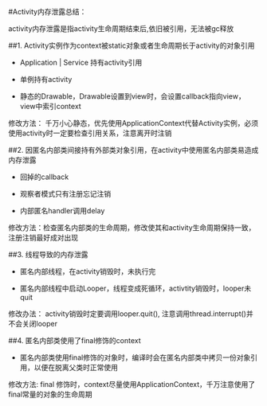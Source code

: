 #Activity内存泄露总结：

activity内存泄露是指activity生命周期结束后,依旧被引用，无法被gc释放

##1. Activity实例作为context被static对象或者生命周期长于activity的对象引用 

 * Application | Service 持有activity引用
 
 * 单例持有activity
 
 * 静态的Drawable，Drawable设置到view时，会设置callback指向view，view中索引context

 修改方法： 千万小心静态，优先使用ApplicationContext代替Activity实例，必须使用activity时一定要检查引用关系，注意离开时注销

##2.  因匿名内部类间接持有外部类对象引用，在activity中使用匿名内部类易造成内存泄露

 * 回掉的callback

 * 观察者模式只有注册忘记注销 

 * 内部匿名handler调用delay

 修改方法：检查匿名内部类的生命周期，修改使其和activity生命周期保持一致，注册注销最好成对出现  

##3. 线程导致的内存泄露 

 * 匿名内部线程，在activity销毁时，未执行完
 
 * 匿名内部线程中启动Looper，线程变成死循环，activtity销毁时，looper未quit
 
 修改办法： activity销毁时定要调用looper.quit(), 注意调用thread.interrupt()并不会关闭looper

##4. 匿名内部类使用了final修饰的context

 * 匿名内部类使用final修饰的对象时，编译时会在匿名内部类中拷贝一份对象引用，以便在脱离父类时正常使用

 修改方法: final 修饰时，context尽量使用ApplicationContext，千万注意使用了final常量的对象的生命周期
